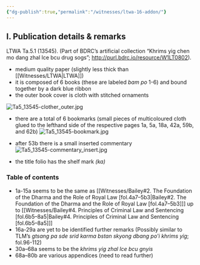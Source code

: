 ```yaml
---
{"dg-publish":true,"permalink":"/witnesses/ltwa-16-addon/"}
---
```



## I. Publication details & remarks

LTWA Ta.5.1 (13545). (Part of BDRC’s artificial collection “Khrims yig chen mo dang zhal lce bcu drug sogs”; http://purl.bdrc.io/resource/W1LT0802). 

* medium quality paper (slightly less thick than [[Witnesses/LTWA\|LTWA]])
* it is composed of 6 books (these are labeled *bam po* 1-6) and bound together by a dark blue ribbon 
* the outer book cover is cloth with stitched ornaments

![Ta5_13545-clother_outer.jpg](/img/user/assets/Ta5_13545-clother_outer.jpg)

* there are a total of 6 bookmarks (small pieces of multicoloured cloth glued to the lefthand side of the respective pages 1a, 5a, 18a, 42a, 59b, and 62b)
![Ta5_13545-bookmark.jpg](/img/user/assets/Ta5_13545-bookmark.jpg)

* after 53b there is a small inserted commentary 
![Ta5_13545-commentary_insert.jpg](/img/user/assets/Ta5_13545-commentary_insert.jpg)

* the title folio has the shelf mark *(ka)*

### Table of contents

* 1a-15a seems to be the same as [[Witnesses/Bailey#2. The Foundation of the Dharma and the Role of Royal Law [fol.4a7–5b3\|Bailey#2. The Foundation of the Dharma and the Role of Royal Law [fol.4a7–5b3]]] up to [[Witnesses/Bailey#4. Principles of Criminal Law and Sentencing [fol.6b5–8a5\|Bailey#4. Principles of Criminal Law and Sentencing [fol.6b5–8a5]]]
* 16a-29a are yet to be identified further remarks (Possibly similar to TLM’s *gtsang pa sde srid karma bstan skyong dbang po'i khrims yig*; fol.96-112)
* 30a–68a seems to be the *khrims yig zhal lce bcu gnyis*
* 68a–80b are various appendices (need to read further)

